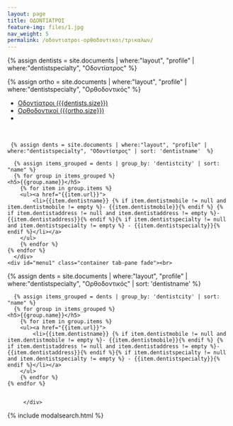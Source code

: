 ```yaml
---
layout: page
title: ΟΔΟΝΤΙΑΤΡΟΙ
feature-img: files/1.jpg
nav_weight: 5
permalink: /οδοντιατροι-ορθοδοντικοι/τρικαλων/
---
```


{% assign dentists = site.documents | where:"layout", "profile" | where:"dentistspecialty", "Οδοντίατρος"   %}
    
{% assign ortho = site.documents | where:"layout", "profile" | where:"dentistspecialty", "Ορθοδοντικός"  %}



 <ul class="nav nav-pills" role="tablist">
    <li class="nav-item">
      <a class="nav-link active" data-toggle="pill" href="#home">Οδοντίατροι ({{dentists.size}})</a>
    </li>
    <li class="nav-item">
      <a class="nav-link" data-toggle="pill" href="#menu1">Ορθοδοντικοί ({{ortho.size}})</a>
    </li>
    <li class="nav-item">
      <a class="nav-link" data-toggle="modal" data-target="#myModal" href="#">
    <i class="fa fa-search"></i>
  </a>
    </li>
  </ul>



<div class="tab-content">
    <div id="home" class="container tab-pane active"><br>   
    
     {% assign dents = site.documents | where:"layout", "profile" | where:"dentistspecialty", "Οδοντίατρος" | sort: 'dentistname'  %}
             
      {% assign items_grouped = dents | group_by: 'dentistcity' | sort: "name" %}
      {% for group in items_grouped %}
    <h5>{{group.name}}</h5>
        {% for item in group.items %}
        <ul><a href="{{item.url}}">
            <li>{{item.dentistname}} {% if item.dentistmobile != null and item.dentistmobile != empty %}- {{item.dentistmobile}}{% endif %} {% if item.dentistaddress != null and item.dentistaddress != empty %}- {{item.dentistaddress}}{% endif %}{% if item.dentistspecialty != null and item.dentistspecialty != empty %} - {{item.dentistspecialty}}{% endif %}</li></a>
        </ul>
        {% endfor %}
    {% endfor %}
      </div>
    <div id="menu1" class="container tab-pane fade"><br>

 {% assign dents = site.documents | where:"layout", "profile" | where:"dentistspecialty", "Ορθοδοντικός" | sort: 'dentistname'  %}
    
    
    
    
    
    
    
     
      {% assign items_grouped = dents | group_by: 'dentistcity' | sort: "name" %}
      {% for group in items_grouped %}
    <h5>{{group.name}}</h5>
        {% for item in group.items %}
        <ul><a href="{{item.url}}">
            <li>{{item.dentistname}} {% if item.dentistmobile != null and item.dentistmobile != empty %}- {{item.dentistmobile}}{% endif %} {% if item.dentistaddress != null and item.dentistaddress != empty %}- {{item.dentistaddress}}{% endif %}{% if item.dentistspecialty != null and item.dentistspecialty != empty %} - {{item.dentistspecialty}}{% endif %}</li></a>
        </ul>
        {% endfor %}
    {% endfor %}


         </div>
</div>

{% include modalsearch.html %}
